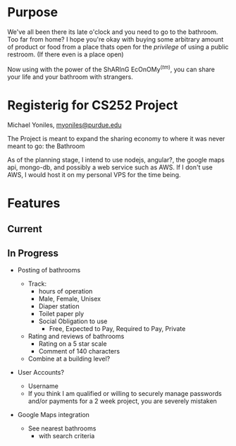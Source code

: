 # Purpose

We've all been there its late o'clock and you need to go to the bathroom.
Too far from home?
I hope you're okay with buying some arbitrary amount of product or food from a place thats open for the *privilege* of using a public restroom.
(If there even is a place open)

Now using with the power of the ShARInG EcOnOMy$^{(tm)}$, you can share your life and your bathroom with strangers.

# Registerig for CS252 Project

Michael Yoniles, myoniles@purdue.edu

The Project is meant to expand the sharing economy to where it was never meant to go: the Bathroom

As of the planning stage, I intend to use nodejs, angular?, the google maps api, mongo-db, and possibly a web service such as AWS. If I don't use AWS, I would host it on my personal VPS for the time being.

# Features

## Current

## In Progress

- Posting of bathrooms
	- Track:
		- hours of operation
		- Male, Female, Unisex
		- Diaper station
		- Toilet paper ply
		- Social Obligation to use
			- Free, Expected to Pay, Required to Pay, Private
	- Rating and reviews of bathrooms
		- Rating on a 5 star scale
		- Comment of 140 characters
	- Combine at a building level?

- User Accounts?
	- Username
	- If you think I am qualified or willing to securely manage passwords and/or payments for a 2 week project, you are severely mistaken

- Google Maps integration
	- See nearest bathrooms
		- with search criteria
